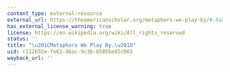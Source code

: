 ```yaml
---
content_type: external-resource
external_url: https://theamericanscholar.org/metaphors-we-play-by/#.XaX95EZKiUk
has_external_license_warning: true
license: https://en.wikipedia.org/wiki/All_rights_reserved
status: ''
title: "\u201CMetaphors We Play By.\u201D"
uid: c112b32e-fe62-46ac-9c3b-6585be85c003
wayback_url: ''
---
```

